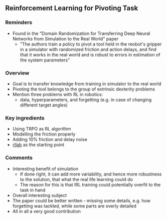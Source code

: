 ## Reinforcement Learning for Pivoting Task

### Reminders
- Found in the "Domain Randomization for Transferring Deep Neural Networks from Simulation to the Real World" paper
    - "The authors train a policy to pivot a tool held in the reobot's gripper in a simulator with randomized friction and action delays, and find that it works in the real world and is robust to errors in estimation of the system parameters"

### Overview
- Goal is to transfer knowledge from training in simulator to the real world
- Pivoting the tool belongs to the group of extrinsic dexterity problems
- Mention three problems with RL in robotics:
    - data, hyperparameters, and forgetting (e.g. in case of changing different target angles)

### Key ingredients
- Using TRPO as RL algorithm
- Modelling the friction properly
- Adding 10% friction and delay noise
- [rllab](https://github.com/openai/rllab) as the starting point

### Comments
- Interesting benefit of simulation
    - If done right, it can add more variability, and hence more robustness to the solution, that what the real life learning could do
    - The reason for this is that IRL training could potentially overfit to the task in hand
- Overall interesting subject
- The paper could be better written - missing some details, e.g. how forgetting was tackled, while some parts are overly detailed
- All in all a very good contribution
